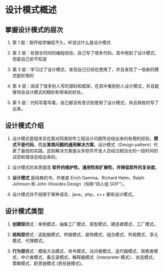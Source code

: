 # 设计模式概述

## 掌握设计模式的层次

1) 第 1 层：刚开始学编程不久，听说过什么是设计模式
2) 第 2 层：有很长时间的编程经验，自己写了很多代码，其中用到了设计模式，但是自己却不知道
3) 第 3 层：学习过了设计模式，发现自己已经在使用了，并且发现了一些新的模式挺好用的
4) 第 4 层：阅读了很多别人写的源码和框架，在其中看到别人设计模式，并且能够领会设计模式的精妙和带来的好处。

5) 第 5 层：代码写着写着，自己都没有意识到使用了设计模式，并且熟练的写了出来。

## 设计模式介绍

1) 设计模式是程序员在面对同类软件工程设计问题所总结出来的有用的经验，**模式不是代码**，而是**某类问题的通用解决方案**，设计模式（Design pattern）代表了最佳的实践。这些解决方案是众多软件开发人员经过相当长的一段时间的试验和错误总结出来的。

2) 设计模式的本质提高 **软件的维护性，通用性和扩展性，并降低软件的复杂度**。
3) **设计模式** 是经典的书，作者是 Erich Gamma、Richard Helm、Ralph Johnson 和 John Vlissides Design（俗称“四人组 GOF”）。

4) 设计模式并不局限于某种语言，java，php，c++ 都有设计模式。

## 设计模式类型

1) **创建型**模式：单例模式、抽象工厂模式、原型模式、建造者模式、工厂模式。

2) **结构型**模式：适配器模式、桥接模式、装饰模式、组合模式、外观模式、享元模式、代理模式。
3) **行为型**模式：模版方法模式、命令模式、访问者模式、迭代器模式、观察者模式、中介者模式、备忘录模式、解释器模式（Interpreter 模式）、状态模式、策略模式、职责链模式 (责任链模式)。
